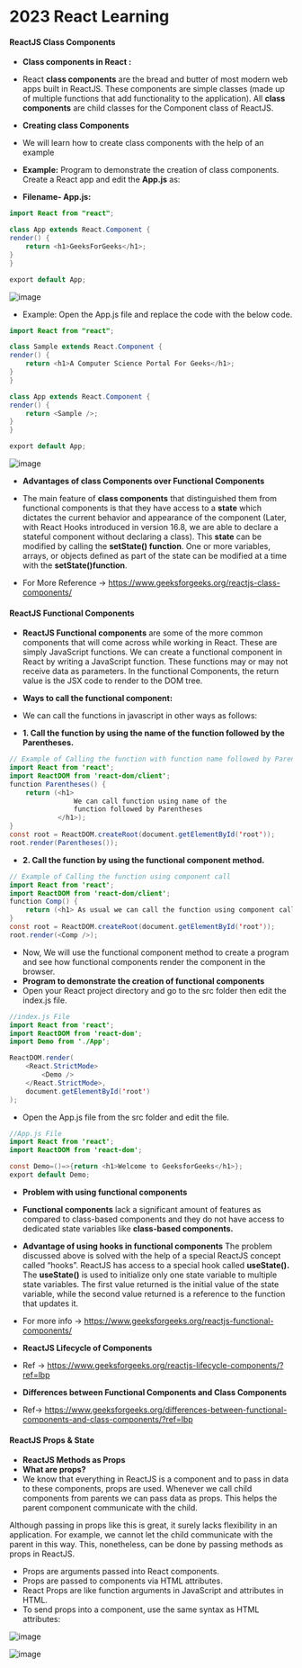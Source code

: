 # 2023 React Learning

#### ReactJS Class Components

* **Class components in React :**
* React **class components** are the bread and butter of most modern web apps built in ReactJS. These components are simple classes (made up of multiple functions that add functionality to the application). All **class components** are child classes for the Component class of ReactJS.

* **Creating class Components**
* We will learn how to create class components with the help of an example

* **Example:** Program to demonstrate the creation of class components. Create a React app and edit the **App.js** as:

* **Filename- App.js:**

```java
import React from "react"; 

class App extends React.Component { 
render() { 
	return <h1>GeeksForGeeks</h1>; 
} 
} 

export default App;
```
![image](https://github.com/veerrajukakarla434/2025-Front-End-Technology-Stack-Pilot-Project/assets/40323661/94490bfc-4ecd-4bae-b0e7-0e7f4e4f09ee)

* Example: Open the App.js file and replace the code with the below code.

```java
import React from "react"; 

class Sample extends React.Component { 
render() { 
	return <h1>A Computer Science Portal For Geeks</h1>; 
} 
} 

class App extends React.Component { 
render() { 
	return <Sample />; 
} 
} 

export default App;

```
![image](https://github.com/veerrajukakarla434/2025-Front-End-Technology-Stack-Pilot-Project/assets/40323661/8f3fb0ae-1d03-408f-be69-7bdf8375f2f3)

* **Advantages of class Components over Functional Components**

* The main feature of **class components** that distinguished them from functional components is that they have access to a **state** which dictates the current behavior and appearance of the component (Later, with React Hooks introduced in version 16.8, we are able to declare a stateful component without declaring a class). This **state** can be modified by calling the **setState() function**. One or more variables, arrays, or objects defined as part of the state can be modified at a time with the **setState()function**.

* For More Reference -> https://www.geeksforgeeks.org/reactjs-class-components/

#### ReactJS Functional Components

* **ReactJS Functional components** are some of the more common components that will come across while working in React. These are simply JavaScript functions. We can create a functional component in React by writing a JavaScript function. These functions may or may not receive data as parameters. In the functional Components, the return value is the JSX code to render to the DOM tree.

* **Ways to call the functional component:**

* We can call the functions in javascript in other ways as follows:

* **1. Call the function by using the name of the function followed by the Parentheses.**
```java
// Example of Calling the function with function name followed by Parentheses
import React from 'react';
import ReactDOM from 'react-dom/client';
function Parentheses() {
    return (<h1>
                We can call function using name of the 
                function followed by Parentheses 
            </h1>);
}
const root = ReactDOM.createRoot(document.getElementById('root'));
root.render(Parentheses());
```
* **2. Call the function by using the functional component method.**

```java
// Example of Calling the function using component call
import React from 'react';
import ReactDOM from 'react-dom/client';
function Comp() {
    return (<h1> As usual we can call the function using component call</h1>);
}
const root = ReactDOM.createRoot(document.getElementById('root'));
root.render(<Comp />);
```
* Now, We will use the functional component method to create a program and see how functional components render the component in the browser.
* **Program to demonstrate the creation of functional components**
* Open your React project directory and go to the src folder then edit the index.js file.

```java
//index.js File 
import React from 'react'; 
import ReactDOM from 'react-dom'; 
import Demo from './App'; 

ReactDOM.render( 
	<React.StrictMode> 
		<Demo /> 
	</React.StrictMode>, 
	document.getElementById('root') 
);
```
* Open the App.js file from the src folder and edit the file.
```java
//App.js File 
import React from 'react'; 
import ReactDOM from 'react-dom'; 

const Demo=()=>{return <h1>Welcome to GeeksforGeeks</h1>}; 
export default Demo;
```

* **Problem with using functional components**
* **Functional components** lack a significant amount of features as compared to class-based components and they do not have access to dedicated state variables like **class-based components.**

* **Advantage of using hooks in functional components**
The problem discussed above is solved with the help of a special ReactJS concept called “hooks”. ReactJS has access to a special hook called **useState().** The **useState()** is used to initialize only one state variable to multiple state variables. The first value returned is the initial value of the state variable, while the second value returned is a reference to the function that updates it.

 * For more info -> https://www.geeksforgeeks.org/reactjs-functional-components/

* **ReactJS Lifecycle of Components**
* Ref -> https://www.geeksforgeeks.org/reactjs-lifecycle-components/?ref=lbp

* **Differences between Functional Components and Class Components**
* Ref-> https://www.geeksforgeeks.org/differences-between-functional-components-and-class-components/?ref=lbp

#### ReactJS Props & State

* **ReactJS Methods as Props**
* **What are props?**
* We know that everything in ReactJS is a component and to pass in data to these components, props are used. Whenever we call child components from parents we can pass data as props. This helps the parent component communicate with the child.

Although passing in props like this is great, it surely lacks flexibility in an application. For example, we cannot let the child communicate with the parent in this way. This, nonetheless, can be done by passing methods as props in ReactJS. 


* Props are arguments passed into React components.
* Props are passed to components via HTML attributes.
* React Props are like function arguments in JavaScript and attributes in HTML.
* To send props into a component, use the same syntax as HTML attributes:

![image](https://github.com/veerrajukakarla434/2025-Front-End-Technology-Stack-Pilot-Project/assets/40323661/cb50923e-d791-4c99-a779-58c11b1cd8f3)

![image](https://github.com/veerrajukakarla434/2025-Front-End-Technology-Stack-Pilot-Project/assets/40323661/0302a5df-30b7-40bd-b13f-253b5cf2e26c)



